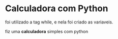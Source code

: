 # Calculadora com Python

foi utilizado a tag while, e nela foi criado as variaveis.

 fiz uma **calculadora** simples com python
